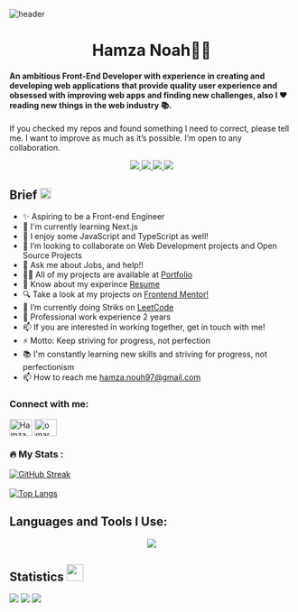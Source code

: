 ![header](https://capsule-render.vercel.app/api?type=waving&color=gradient&height=280&section=header&text=Hi%20there%20%F0%9F%91%8B&fontSize=90)

<h1 align="center">Hamza Noah👨‍💻</h1>



#### An ambitious Front-End Developer with experience in creating and developing web applications that provide quality user experience and obsessed with improving web apps and finding new challenges, also I ❤️ reading new things in the web industry 📚.


If you checked my repos and found something I need to correct, please tell me. I want to improve as much as it’s possible. I’m open to any collaboration.




<p align="center">
    <a href="https://codepen.io/hamza-nouh">
    <img src="https://img.shields.io/badge/-codepen-1C1C1C?style=for-the-badge&logo=codepen&logoColor=white" />
    </a>
    <a href="mailto:hamza.nouh97@gmail.com?subject=Email From GitHub Account">
    <img src="https://img.shields.io/badge/Gmail-D14836?style=for-the-badge&logo=gmail&logoColor=white" />
    </a>
    <a href="https://www.freecodecamp.org/Hamzanouh">
    <img src="https://img.shields.io/badge/-freecodecamp-393939?style=for-the-badge&logo=freecodecamp&logoColor=white" />
    </a>
     <a href="https://www.linkedin.com/in/hamza-nouh">
    <img src="https://img.shields.io/badge/-linkedin-%230966C2?style=for-the-badge&logo=linkedin&logoColor=white" />
    </a>
</p>

## Brief <img width="20" src="https://c.tenor.com/8McIGu0Tf_QAAAAi/fire-joypixels.gif" />
- ✨ Aspiring to be a Front-end Engineer 
- 🔭 I'm currently learning Next.js
- 🌸 I enjoy some JavaScript and TypeScript as well!
- 👯 I’m looking to collaborate on Web Development projects and Open Source Projects
- 💬 Ask me about Jobs, and help!!
- 👨‍💻 All of my projects are available at <a href="https://hamza-noah.github.io/Portfolio/">Portfolio</a>
- 📄 Know about my experince <a href="https://docs.google.com/document/d/1_C9iDbTFrOrUvwKxgESrDQDx5WhMwl6Vfe2RXG02l6k/edit?usp=sharing" target="_blank">Resume</a>
- 🔍 Take a look at my projects on <a href="https://www.frontendmentor.io/profile/Hamza-Noah">Frontend Mentor!</a>
- 🌱 I’m currently doing Striks on <a target="_blank" href="https://leetcode.com/">LeetCode</a>
- 🐙 Professional  work experience 2 years
- 📫 If you are interested in working together, get in touch with me!
- ⚡ Motto: Keep striving for progress, not perfection
- 📚 I'm constantly learning new skills and striving for progress, not perfectionism 
- 📫 How to reach me hamza.nouh97@gmail.com
  

<h3 align="left">Connect with me:</h3>
<p align="left">
  <a href="https://www.linkedin.com/in/hamzanouh/" target="blank"><img align="center" 
     src="https://raw.githubusercontent.com/rahuldkjain/github-profile-readme-generator/master/src/images/icons/Social/linked-in-alt.svg"
     alt="Hamza Nouh" height="30" width="40" /></a>
  <a href="https://twitter.com/hamzanouh197" target="blank"><img align="center" src="https://raw.githubusercontent.com/rahuldkjain/github-profile-readme-generator/master/src/images/icons/Social/twitter.svg" alt="omarwaleedzenh1" height="30" width="40" /></a> 
</p>
   

### :fire: My Stats :
[![GitHub Streak](http://github-readme-streak-stats.herokuapp.com?user=Hamza-Noah&theme=dark&background=000000)](https://git.io/streak-stats)<br><br>
[![Top Langs](https://github-readme-stats.vercel.app/api/top-langs/?username=Hamza-Noah&layout=compact&theme=vision-friendly-dark)](https://github.com/anuraghazra/github-readme-stats)

    
## Languages and Tools I Use:

<!--
<p align="left">
    <a href="https://www.w3.org/html/" target="_blank" rel="noreferrer"><img src="https://raw.githubusercontent.com/devicons/devicon/master/icons/html5/html5-original-wordmark.svg" alt="html5" width="50" height="50"/></a>
    <a href="https://www.w3schools.com/css/" target="_blank" rel="noreferrer"><img src="https://raw.githubusercontent.com/devicons/devicon/master/icons/css3/css3-original-wordmark.svg" alt="css3" width="50" height="50"/></a>
    <a href="https://getbootstrap.com" target="_blank" rel="noreferrer"><img src="https://raw.githubusercontent.com/devicons/devicon/master/icons/bootstrap/bootstrap-plain-wordmark.svg" alt="bootstrap" width="40" height="40"/></a>
    <a href="https://tailwindcss.com/" target="_blank" rel="noreferrer"><img src="https://www.vectorlogo.zone/logos/tailwindcss/tailwindcss-icon.svg" alt="tailwind" width="40" height="40"/>
    <a href="https://sass-lang.com" target="_blank" rel="noreferrer"><img src="https://raw.githubusercontent.com/devicons/devicon/master/icons/sass/sass-original.svg" alt="sass" width="40" height="40"/></a>
    <a href="https://developer.mozilla.org/en-US/docs/Web/JavaScript" target="_blank" rel="noreferrer"> <img src="https://raw.githubusercontent.com/devicons/devicon/master/icons/javascript/javascript-original.svg" alt="javascript" width="40" height="40"/> </a>
    <a href="https://www.typescriptlang.org/" target="_blank" rel="noreferrer"> <img src="https://raw.githubusercontent.com/devicons/devicon/master/icons/typescript/typescript-original.svg" alt="typescript" width="40" height="40"/> </a>
    <a href="https://git-scm.com/" target="_blank" rel="noreferrer"><img src="https://www.vectorlogo.zone/logos/git-scm/git-scm-icon.svg" alt="git" width="40" height="40"/></a>
    <a href="https://redux.js.org" target="_blank" rel="noreferrer"><img src="https://raw.githubusercontent.com/devicons/devicon/master/icons/redux/redux-original.svg" alt="redux" width="40" height="40"/></a>
    <a href="https://postman.com" target="_blank" rel="noreferrer"><img src="https://www.vectorlogo.zone/logos/getpostman/getpostman-icon.svg" alt="postman" width="40" height="40"/> </a>
    <a href="https://angular.io" target="_blank" rel="noreferrer"><img src="https://angular.io/assets/images/logos/angular/angular.svg" alt="angular" width="45" height="45"/> </a>
    <a href="https://reactjs.org/" target="_blank" rel="noreferrer"><img src="https://raw.githubusercontent.com/devicons/devicon/master/icons/react/react-original-wordmark.svg" alt="react" width="40" height="40"/></a>
    <a href="https://react-query.tanstack.com/" target="_blank" rel="noreferrer"><img src="https://seeklogo.com/images/R/react-query-logo-1340EA4CE9-seeklogo.com.png" alt="react" width="45" height="40"/></a>
    <a href="https://code.visualstudio.com/"><img src="https://cdn.jsdelivr.net/gh/devicons/devicon/icons/vscode/vscode-original.svg" alt="vscode" width="35" height="35"/>
    <a href=""><img height="40px" src="https://visualstudio.microsoft.com/wp-content/uploads/2021/10/Product-Icon.svg" alt=""/></a></a>
    <a href="https://www.figma.com/"><img src="https://cdn.jsdelivr.net/gh/devicons/devicon/icons/figma/figma-original.svg" alt="figma" width="30" height="35"/></a>
    <a href="https://www.photoshop.com/en" target="_blank" rel="noreferrer"><img src="https://raw.githubusercontent.com/devicons/devicon/master/icons/photoshop/photoshop-line.svg" alt="photoshop" width="40" height="40"/> </a>
    <a href="https://www.adobe.com/in/products/illustrator.html" target="_blank" rel="noreferrer"><img src="https://www.vectorlogo.zone/logos/adobe_illustrator/adobe_illustrator-icon.svg" alt="illustrator" width="40" height="40"/></a>
    <a href="https://www.adobe.com/in/products/xd.html" target="_blank" rel="noreferrer"><img src="https://seeklogo.com/images/A/adobe-xd-logo-64364E3A24-seeklogo.com.png" alt="xd" width="40" height="40"/></a>
    <a href="https://slack.com/"><img height="40p" src="https://upload.wikimedia.org/wikipedia/commons/d/d5/Slack_icon_2019.svg" alt="slack"></a> 
</p> 

-->

<p align="center">
  <a href="https://skillicons.dev">
    <img src="https://skillicons.dev/icons?i=js,ts,html,css,react,nextjs,angular,sass,less,bootstrap,jquery,tailwind,redux,styledcomponents,graphql,materialui,gulp,vite,wordpress,vscode,visualstudio,postman,figma,git,github,photoshop,ai,xd&perline=7" />
  </a>
</p>

## Statistics <img width="30" src="https://c.tenor.com/LSHKMiRdLggAAAAi/statistics-trending-up.gif"/>

<a href="https://github.com/Hamza-Noah?tab=followers"><img src="https://img.shields.io/github/followers/zaher-aa?label=Followers&style=social"/></a>
<img src="https://img.shields.io/github/stars/Hamza-Noah?label=stars&style=social"/>
<img src="https://komarev.com/ghpvc/?username=Hamza-Noah"/>
